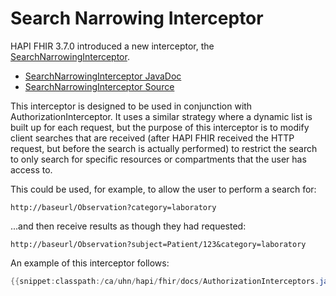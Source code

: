 # Search Narrowing Interceptor

HAPI FHIR 3.7.0 introduced a new interceptor, the [SearchNarrowingInterceptor](/hapi-fhir/apidocs/hapi-fhir-server/ca/uhn/fhir/rest/server/interceptor/auth/SearchNarrowingInterceptor.html).

* [SearchNarrowingInterceptor JavaDoc](/apidocs/hapi-fhir-server/ca/uhn/fhir/rest/server/interceptor/SearchNarrowingInterceptor.html)
* [SearchNarrowingInterceptor Source](https://github.com/jamesagnew/hapi-fhir/blob/master/hapi-fhir-server/src/main/java/ca/uhn/fhir/rest/server/interceptor/SearchNarrowingInterceptor.java)

This interceptor is designed to be used in conjunction with AuthorizationInterceptor. It uses a similar strategy where a dynamic list is built up for each request, but the purpose of this interceptor is to modify client searches that are received (after HAPI FHIR received the HTTP request, but before the search is actually performed) to restrict the search to only search for specific resources or compartments that the user has access to.

This could be used, for example, to allow the user to perform a search for:

```url
http://baseurl/Observation?category=laboratory
```

...and then receive results as though they had requested:

```url
http://baseurl/Observation?subject=Patient/123&category=laboratory
```

An example of this interceptor follows:

```java
{{snippet:classpath:/ca/uhn/hapi/fhir/docs/AuthorizationInterceptors.java|narrowing}}
``` 

